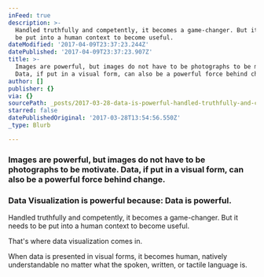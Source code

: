 ```yaml
---
inFeed: true
description: >-
  Handled truthfully and competently, it becomes a game-changer. But it needs to
  be put into a human context to become useful.
dateModified: '2017-04-09T23:37:23.244Z'
datePublished: '2017-04-09T23:37:23.907Z'
title: >-
  Images are powerful, but images do not have to be photographs to be motivate. 
  Data, if put in a visual form, can also be a powerful force behind change.
author: []
publisher: {}
via: {}
sourcePath: _posts/2017-03-28-data-is-powerful-handled-truthfully-and-competently-it-b.md
starred: false
datePublishedOriginal: '2017-03-28T13:54:56.550Z'
_type: Blurb

---
```

### Images are powerful, but images do not have to be photographs to be motivate. Data, if put in a visual form, can also be a powerful force behind change.

### Data Visualization is powerful because: Data is powerful.

Handled truthfully and competently, it becomes a game-changer. But it needs to be put into a human context to become useful.

That's where data visualization comes in.

When data is presented in visual forms, it becomes human, natively understandable no matter what the spoken, written, or tactile language is.
